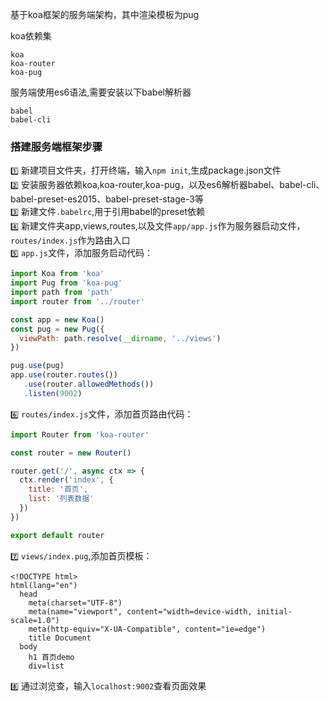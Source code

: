 基于koa框架的服务端架构，其中渲染模板为pug

koa依赖集
```
koa
koa-router
koa-pug
```

服务端使用es6语法,需要安装以下babel解析器
```
babel
babel-cli
```

### 搭建服务端框架步骤

`1️⃣` 新建项目文件夹，打开终端，输入`npm init`,生成package.json文件<br>
`2️⃣` 安装服务器依赖koa,koa-router,koa-pug，以及es6解析器babel、babel-cli、babel-preset-es2015、babel-preset-stage-3等<br>
`3️⃣` 新建文件`.babelrc`,用于引用babel的preset依赖<br>
`4️⃣` 新建文件夹app,views,routes,以及文件`app/app.js`作为服务器启动文件，`routes/index.js`作为路由入口<br>
`5️⃣` `app.js`文件，添加服务启动代码：
```js
import Koa from 'koa'
import Pug from 'koa-pug'
import path from 'path'
import router from '../router'

const app = new Koa()
const pug = new Pug({
  viewPath: path.resolve(__dirname, '../views')
})

pug.use(pug)
app.use(router.routes())
   .use(router.allowedMethods())
   .listen(9002)

```
`6️⃣` `routes/index.js`文件，添加首页路由代码：
```js
import Router from 'koa-router'

const router = new Router()

router.get('/', async ctx => {
  ctx.render('index', {
    title: '首页',
    list: '列表数据'
  })
})

export default router
```
`7️⃣` `views/index.pug`,添加首页模板：
```pug
<!DOCTYPE html>
html(lang="en")
  head
    meta(charset="UTF-8")
    meta(name="viewport", content="width=device-width, initial-scale=1.0")
    meta(http-equiv="X-UA-Compatible", content="ie=edge")
    title Document
  body
    h1 首页demo
    div=list
```
`8️⃣` 通过浏览查，输入`localhost:9002`查看页面效果





